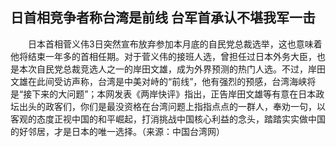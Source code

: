 ## 日首相竞争者称台湾是前线 台军首承认不堪我军一击
　　日本首相菅义伟3日突然宣布放弃参加本月底的自民党总裁选举，这也意味着他将结束一年多的首相任期。对于菅义伟的接班人选，曾担任过日本外务大臣，也是本次自民党总裁竞选人之一的岸田文雄，成为外界预测的热门人选。不过，岸田文雄在此间受访声称，台湾是中美对峙的“前线”，他有强烈的预感，台湾海峡将是“接下来的大问题”；本网发表《两岸快评》指出，正告岸田文雄等有意在日本政坛出头的政客们，你们是最没资格在台湾问题上指指点点的一群人，奉劝一句，以客观的态度正视中国的和平崛起，打消挑战中国核心利益的念头，踏踏实实做中国的好邻居，才是日本的唯一选择。（来源：中国台湾网）


